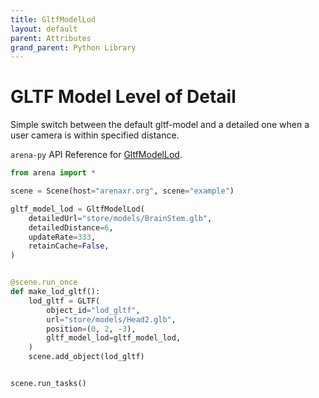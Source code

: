 ```yaml
---
title: GltfModelLod
layout: default
parent: Attributes
grand_parent: Python Library
---
```


# GLTF Model Level of Detail

Simple switch between the default gltf-model and a detailed one when a user camera is within specified distance.


`arena-py` API Reference for [GltfModelLod](/content/python-api/attributes/gltf_model_lod).

```python
from arena import *

scene = Scene(host="arenaxr.org", scene="example")

gltf_model_lod = GltfModelLod(
    detailedUrl="store/models/BrainStem.glb",
    detailedDistance=6,
    updateRate=333,
    retainCache=False,
)


@scene.run_once
def make_lod_gltf():
    lod_gltf = GLTF(
        object_id="lod_gltf",
        url="store/models/Head2.glb",
        position=(0, 2, -3),
        gltf_model_lod=gltf_model_lod,
    )
    scene.add_object(lod_gltf)


scene.run_tasks()
```
